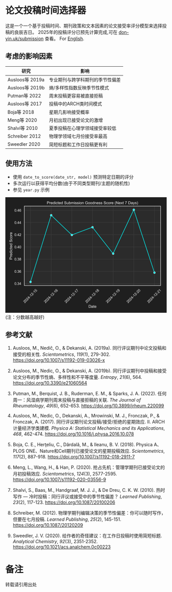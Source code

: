 # 论文投稿时间选择器
这是一个一个基于投稿时间、期刊政策和文本因素的论文接受率评分模型来选择投稿的良辰吉日。
2025年的投稿评分已预先计算完成,可在 [don-yin.uk/submission](https://don-yin.uk/submission) 查看。
For [English](README-en.md).

## 考虑的影响因素
| 研究            | 影响                             |
|-----------------|--------------------------------|
| Ausloos等 2019a | 专业期刊与跨学科期刊的季节性偏差 |
| Ausloos等 2019b | 熵/多样性指数反映季节性模式      |
| Putman等 2022   | 周末投稿更容易被直接拒稿         |
| Ausloos等 2017  | 投稿中的ARCH类时间模式           |
| Boja等 2018     | 星期几影响接受概率               |
| Meng等 2020     | 月初出现已接受论文的激增         |
| Shalvi等 2010   | 夏季投稿在心理学领域接受率较低   |
| Schreiber 2012  | 物理学领域七月份接受率最高       |
| Sweedler 2020   | 简短标题和工作日投稿更有利       |

## 使用方法
- 使用 `date_to_score(date_str, model)` 预测特定日期的评分
- 多次运行以获得平均分数(由于不同类型期刊/主题的随机性)
- 参见 `year.py` 示例

![预测投稿评分](public/submission_score.png)
(注：分数越高越好)

## 参考文献
1. Ausloos, M., Nedič, O., & Dekanski, A. (2019a). 同行评议期刊中论文投稿和接受的相关性. *Scientometrics*, *119*(1), 279-302. https://doi.org/10.1007/s11192-019-03026-x

2. Ausloos, M., Nedic, O., & Dekanski, A. (2019b). 同行评议期刊中投稿和接受论文分布的季节性熵、多样性和不平等度量. *Entropy*, *21*(6), 564. https://doi.org/10.3390/e21060564

3. Putman, M., Berquist, J. B., Ruderman, E. M., & Sparks, J. A. (2022). 任何周一：风湿病学期刊周末投稿与直接拒稿的关联. *The Journal of Rheumatology*, *49*(6), 652-653. https://doi.org/10.3899/jrheum.220099

4. Ausloos, M., Nedic, O., Dekanski, A., Mrowinski, M. J., Fronczak, P., & Fronczak, A. (2017). 同行评议期刊论文投稿/接受/拒绝的星期效应. II. ARCH计量经济学类建模. *Physica A: Statistical Mechanics and its Applications*, *468*, 462-474. https://doi.org/10.1016/j.physa.2016.10.078

5. Boja, C. E., Herţeliu, C., Dârdală, M., & Ileanu, B. V. (2018). Physica A、PLOS ONE、Nature和Cell期刊已接受论文的星期投稿效应. *Scientometrics*, *117*(2), 887-918. https://doi.org/10.1007/s11192-018-2911-7

6. Meng, L., Wang, H., & Han, P. (2020). 抢占先机：管理学期刊已接受论文的月初投稿效应. *Scientometrics*, *124*(3), 2577-2595. https://doi.org/10.1007/s11192-020-03556-9

7. Shalvi, S., Baas, M., Handgraaf, M. J. J., & De Dreu, C. K. W. (2010). 热时写作 — 冷时投稿：同行评议或接受中的季节性偏差？ *Learned Publishing*, *23*(2), 117-123. https://doi.org/10.1087/20100206

8. Schreiber, M. (2012). 物理学期刊编辑决策的季节性偏差：你可以随时写作，但要在七月投稿. *Learned Publishing*, *25*(2), 145-151. https://doi.org/10.1087/20120209

9. Sweedler, J. V. (2020). 给作者的奇怪建议：在工作日投稿时使用简短标题. *Analytical Chemistry*, *92*(3), 2351-2352. https://doi.org/10.1021/acs.analchem.0c00223

# 备注
转载请引用出处